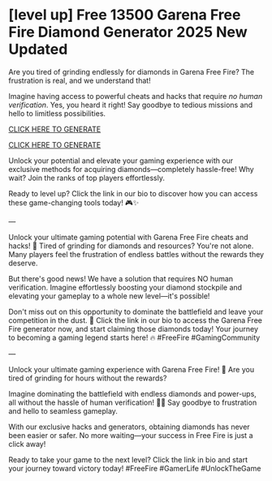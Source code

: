 # [level up] Free 13500 Garena Free Fire Diamond Generator 2025 New Updated

Are you tired of grinding endlessly for diamonds in Garena Free Fire? The frustration is real, and we understand that!

Imagine having access to powerful cheats and hacks that require *no human verification*. Yes, you heard it right! Say goodbye to tedious missions and hello to limitless possibilities. 


[CLICK HERE TO GENERATE](https://appbitly.com/freefire1)

[CLICK HERE TO GENERATE](https://appbitly.com/freefire1)

Unlock your potential and elevate your gaming experience with our exclusive methods for acquiring diamonds—completely hassle-free! Why wait? Join the ranks of top players effortlessly.

Ready to level up? Click the link in our bio to discover how you can access these game-changing tools today! 🎮✨

—

Unlock your ultimate gaming potential with Garena Free Fire cheats and hacks! 🚀 Tired of grinding for diamonds and resources? You're not alone. Many players feel the frustration of endless battles without the rewards they deserve.

But there's good news! We have a solution that requires NO human verification. Imagine effortlessly boosting your diamond stockpile and elevating your gameplay to a whole new level—it's possible!

Don't miss out on this opportunity to dominate the battlefield and leave your competition in the dust. 💎 Click the link in our bio to access the Garena Free Fire generator now, and start claiming those diamonds today! Your journey to becoming a gaming legend starts here! 🔥 #FreeFire #GamingCommunity

—

Unlock your ultimate gaming experience with Garena Free Fire! 🚀 Are you tired of grinding for hours without the rewards?

Imagine dominating the battlefield with endless diamonds and power-ups, all without the hassle of human verification! 💎💥 Say goodbye to frustration and hello to seamless gameplay.

With our exclusive hacks and generators, obtaining diamonds has never been easier or safer. No more waiting—your success in Free Fire is just a click away!

Ready to take your game to the next level? Click the link in bio and start your journey toward victory today! #FreeFire #GamerLife #UnlockTheGame 